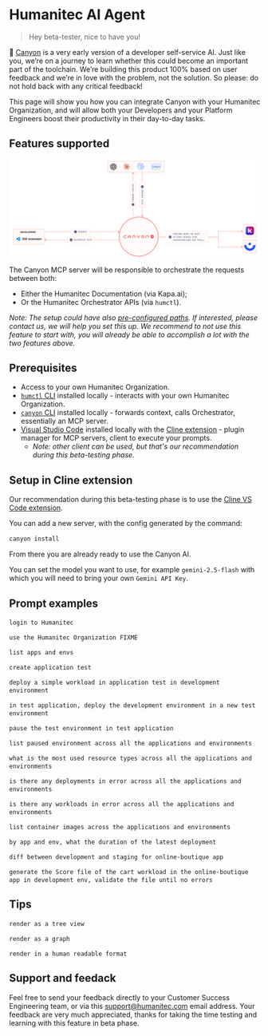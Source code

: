 # Humanitec AI Agent

> Hey beta-tester, nice to have you!

🌌 [Canyon](https://getcanyon.ai/) is a very early version of a developer self-service AI. Just like you, we’re on a journey to learn whether this could become an important part of the toolchain. We’re building this product 100% based on user feedback and we’re in love with the problem, not the solution. So please: do not hold back with any critical feedback!

This page will show you how you can integrate Canyon with your Humanitec Organization, and will allow both your Developers and your Platform Engineers boost their productivity in their day-to-day tasks.

## Features supported

![](canyon-ai.png)

The Canyon MCP server will be responsible to orchestrate the requests between both:
- Either the Humanitec Documentation (via Kapa.ai);
- Or the Humanitec Orchestrator APIs (via `humctl`).

_Note: The setup could have also [pre-configured paths](https://github.com/humanitec/canyon-demo-samples/tree/main/pipeline-actions-scripts). If interested, please contact us, we will help you set this up. We recommend to not use this feature to start with, you will already be able to accomplish a lot with the two features above._

## Prerequisites

- Access to your own Humanitec Organization.
- [`humctl` CLI](https://developer.humanitec.com/platform-orchestrator/docs/platform-orchestrator/cli/) installed locally - interacts with your own Humanitec Organization.
- [`canyon` CLI](https://github.com/humanitec/canyon-cli) installed locally - forwards context, calls Orchestrator, essentially an MCP server.
- [Visual Studio Code](https://code.visualstudio.com/download) installed locally with the [Cline extension](https://marketplace.visualstudio.com/items?itemName=saoudrizwan.claude-dev) - plugin manager for MCP servers, client to execute your prompts.
  - _Note: other client can be used, but that's our recommendation during this beta-testing phase._

## Setup in Cline extension

Our recommendation during this beta-testing phase is to use the [Cline VS Code extension](https://marketplace.visualstudio.com/items?itemName=saoudrizwan.claude-dev).

You can add a new server, with the config generated by the command:
```bash
canyon install
```

From there you are already ready to use the Canyon AI.

You can set the model you want to use, for example `gemini-2.5-flash` with which you will need to bring your own `Gemini API Key`.

## Prompt examples

```none
login to Humanitec
```

```none
use the Humanitec Organization FIXME
```

```none
list apps and envs
```

```none
create application test
```

```none
deploy a simple workload in application test in development environment
```

```none
in test application, deploy the development environment in a new test environment
```

```none
pause the test environment in test application
```

```none
list paused environment across all the applications and environments
```

```none
what is the most used resource types across all the applications and environments
```

```none
is there any deployments in error across all the applications and environments
```

```none
is there any workloads in error across all the applications and environments
```

```none
list container images across the applications and environments
```

```none
by app and env, what the duration of the latest deployment
```

```none
diff between development and staging for online-boutique app
```

```none
generate the Score file of the cart workload in the online-boutique app in development env, validate the file until no errors
```

## Tips

```none
render as a tree view
```

```none
render as a graph
```

```none
render in a human readable format
```

## Support and feedack

Feel free to send your feedback directly to your Customer Success Engineering team, or via this support@humanitec.com email address. Your feedback are very much appreciated, thanks for taking the time testing and learning with this feature in beta phase.
